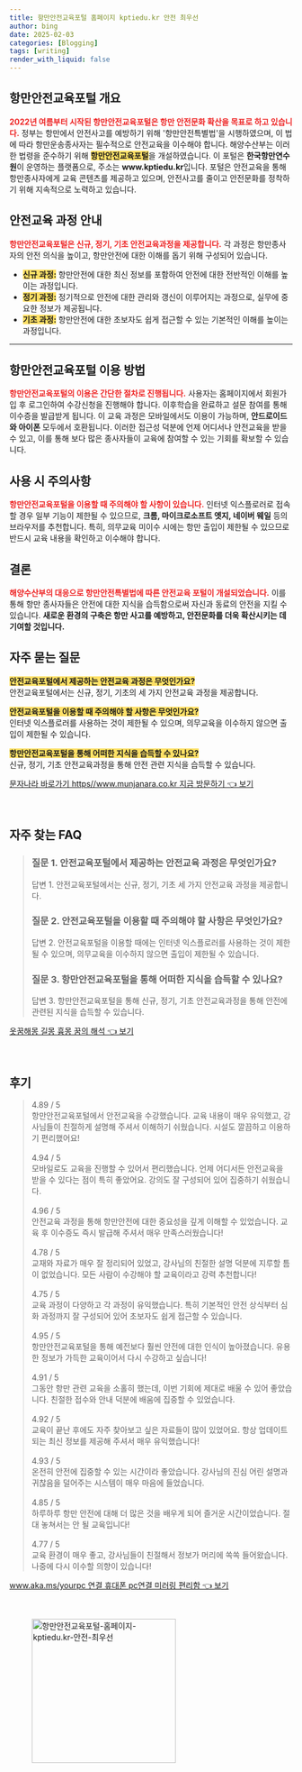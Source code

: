 ```yaml
---
title: 항만안전교육포털 홈페이지 kptiedu.kr 안전 최우선
author: bing
date: 2025-02-03
categories: [Blogging]
tags: [writing]
render_with_liquid: false
---
```



<h2 id='항만안전교육포털개요'>항만안전교육포털 개요</h2>

<p><b><span style="color: #ee2323;">2022년 여름부터 시작된 항만안전교육포털은 항만 안전문화 확산을 목표로 하고 있습니다.</span></b> 정부는 항만에서 안전사고를 예방하기 위해 '항만안전특별법'을 시행하였으며, 이 법에 따라 항만운송종사자는 필수적으로 안전교육을 이수해야 합니다. 해양수산부는 이러한 법령을 준수하기 위해 <b><span style="background-color: #ffe066;">항만안전교육포털</span></b>을 개설하였습니다. 이 포털은 <b>한국항만연수원</b>이 운영하는 플랫폼으로, 주소는 <b>www.kptiedu.kr</b>입니다. 포털은 안전교육을 통해 항만종사자에게 교육 콘텐츠를 제공하고 있으며, 안전사고를 줄이고 안전문화를 정착하기 위해 지속적으로 노력하고 있습니다.</p>

<h2 id='안전교육과정안내'>안전교육 과정 안내</h2>

<p><b><span style="color: #ee2323;">항만안전교육포털은 신규, 정기, 기초 안전교육과정을 제공합니다.</span></b> 각 과정은 항만종사자의 안전 의식을 높이고, 항만안전에 대한 이해를 돕기 위해 구성되어 있습니다. 
<ul>
    <li><b><span style="background-color: #ffe066;">신규 과정:</span></b> 항만안전에 대한 최신 정보를 포함하여 안전에 대한 전반적인 이해를 높이는 과정입니다.</li>
    <li><b><span style="background-color: #ffe066;">정기 과정:</span></b> 정기적으로 안전에 대한 관리와 갱신이 이루어지는 과정으로, 실무에 중요한 정보가 제공됩니다.</li>
    <li><b><span style="background-color: #ffe066;">기초 과정:</span></b> 항만안전에 대한 초보자도 쉽게 접근할 수 있는 기본적인 이해를 높이는 과정입니다.</li>
</ul>
</p>

<hr />

<h2 id='이용방법'>항만안전교육포털 이용 방법</h2>

<p><b><span style="color: #ee2323;">항만안전교육포털의 이용은 간단한 절차로 진행됩니다.</span></b> 사용자는 홈페이지에서 회원가입 후 로그인하여 수강신청을 진행해야 합니다. 이후학습을 완료하고 설문 참여를 통해 이수증을 발급받게 됩니다. 
이 교육 과정은 모바일에서도 이용이 가능하며, <b>안드로이드와 아이폰</b> 모두에서 호환됩니다. 이러한 접근성 덕분에 언제 어디서나 안전교육을 받을 수 있고, 이를 통해 보다 많은 종사자들이 교육에 참여할 수 있는 기회를 확보할 수 있습니다.</p>

<h2 id='사용시주의사항'>사용 시 주의사항</h2>

<p><b><span style="color: #ee2323;">항만안전교육포털을 이용할 때 주의해야 할 사항이 있습니다.</span></b> 인터넷 익스플로러로 접속할 경우 일부 기능이 제한될 수 있으므로, <b>크롬, 마이크로소프트 엣지, 네이버 웨일</b> 등의 브라우저를 추천합니다. 특히, 의무교육 미이수 시에는 항만 출입이 제한될 수 있으므로 반드시 교육 내용을 확인하고 이수해야 합니다.</p>

<h2 id='결론'>결론</h2>

<p><b><span style="color: #ee2323;">해양수산부의 대응으로 항만안전특별법에 따른 안전교육 포털이 개설되었습니다.</span></b> 이를 통해 항만 종사자들은 안전에 대한 지식을 습득함으로써 자신과 동료의 안전을 지킬 수 있습니다. <b>새로운 환경의 구축은 항만 사고를 예방하고, 안전문화를 더욱 확산시키는 데 기여할 것입니다.</b></p>

<h2 id='자주묻는질문'>자주 묻는 질문</h2>

<p><b><span style="background-color: #ffe066;">안전교육포털에서 제공하는 안전교육 과정은 무엇인가요?</span></b><br>안전교육포털에서는 신규, 정기, 기초의 세 가지 안전교육 과정을 제공합니다.</p>

<p><b><span style="background-color: #ffe066;">안전교육포털을 이용할 때 주의해야 할 사항은 무엇인가요?</span></b><br>인터넷 익스플로러를 사용하는 것이 제한될 수 있으며, 의무교육을 이수하지 않으면 출입이 제한될 수 있습니다.</p>

<p><b><span style="background-color: #ffe066;">항만안전교육포털을 통해 어떠한 지식을 습득할 수 있나요?</span></b><br>신규, 정기, 기초 안전교육과정을 통해 안전 관련 지식을 습득할 수 있습니다.</p>


<p><a class="click-button" title="문자나라 바로가기 https//www.munjanara.co.kr 지금 방문하기" href="https://afficreate.github.io/posts/%EB%AC%B8%EC%9E%90%EB%82%98%EB%9D%BC-%EB%B0%94%EB%A1%9C%EA%B0%80%EA%B8%B0-httpswww.munjanara.co.kr-%EC%A7%80%EA%B8%88-%EB%B0%A9%EB%AC%B8%ED%95%98%EA%B8%B0/" rel="dofollow">문자나라 바로가기 https//www.munjanara.co.kr 지금 방문하기 👈 보기</a></p><br>
<h2 id='자주_찾는_FAQ'>자주 찾는 FAQ</h2>
<div itemscope="" itemtype="https://schema.org/FAQPage"> 
<blockquote> 
<div itemscope="" itemprop="mainEntity" itemtype="https://schema.org/Question"> 
<h3 itemprop="name">질문 1. 안전교육포털에서 제공하는 안전교육 과정은 무엇인가요? </h3> 
<div itemscope="" itemprop="acceptedAnswer" itemtype="https://schema.org/Answer"> 
<span itemprop="text"> 
<p>답변 1. 안전교육포털에서는 신규, 정기, 기초 세 가지 안전교육 과정을 제공합니다.</p> 
</span> 
</div> 
</div> 

<div itemscope="" itemprop="mainEntity" itemtype="https://schema.org/Question"> 
<h3 itemprop="name">질문 2. 안전교육포털을 이용할 때 주의해야 할 사항은 무엇인가요? </h3> 
<div itemscope="" itemprop="acceptedAnswer" itemtype="https://schema.org/Answer"> 
<span itemprop="text"> 
<p>답변 2. 안전교육포털을 이용할 때에는 인터넷 익스플로러를 사용하는 것이 제한될 수 있으며, 의무교육을 이수하지 않으면 출입이 제한될 수 있습니다.</p> 
</span> 
</div> 
</div> 

<div itemscope="" itemprop="mainEntity" itemtype="https://schema.org/Question"> 
<h3 itemprop="name">질문 3. 항만안전교육포털을 통해 어떠한 지식을 습득할 수 있나요?</h3> 
<div itemscope="" itemprop="acceptedAnswer" itemtype="https://schema.org/Answer"> 
<span itemprop="text"> 
<p>답변 3. 항만안전교육포털을 통해 신규, 정기, 기초 안전교육과정을 통해 안전에 관련된 지식을 습득할 수 있습니다.</p> 
</span> 
</div> 
</div> 
</blockquote> 
</div>
<p><a class="click-button" title="옷꿈해몽 길몽 흉몽 꿈의 해석" href="https://afficreate.github.io/posts/%EC%98%B7%EA%BF%88%ED%95%B4%EB%AA%BD-%EA%B8%B8%EB%AA%BD-%ED%9D%89%EB%AA%BD-%EA%BF%88%EC%9D%98-%ED%95%B4%EC%84%9D/" rel="dofollow">옷꿈해몽 길몽 흉몽 꿈의 해석 👈 보기</a></p><br>
<h2 id='후기'>후기</h2>
<div itemscope itemtype="https://schema.org/Product">
  <blockquote>
  <div itemprop="review" itemscope itemtype="https://schema.org/Review">
      <div itemprop="reviewRating" itemscope itemtype="https://schema.org/Rating"> <span itemprop="ratingValue">4.89</span> / <span itemprop="bestRating">5</span> </div>
      <span itemprop="reviewBody">항만안전교육포털에서 안전교육을 수강했습니다. 교육 내용이 매우 유익했고, 강사님들이 친절하게 설명해 주셔서 이해하기 쉬웠습니다. 시설도 깔끔하고 이용하기 편리했어요!</span>
  </div>
  <br>
  <div itemprop="review" itemscope itemtype="https://schema.org/Review">
      <div itemprop="reviewRating" itemscope itemtype="https://schema.org/Rating"> <span itemprop="ratingValue">4.94</span> / <span itemprop="bestRating">5</span> </div>
      <span itemprop="reviewBody">모바일로도 교육을 진행할 수 있어서 편리했습니다. 언제 어디서든 안전교육을 받을 수 있다는 점이 특히 좋았어요. 강의도 잘 구성되어 있어 집중하기 쉬웠습니다.</span>
  </div>
  <br>
  <div itemprop="review" itemscope itemtype="https://schema.org/Review">
      <div itemprop="reviewRating" itemscope itemtype="https://schema.org/Rating"> <span itemprop="ratingValue">4.96</span> / <span itemprop="bestRating">5</span> </div>
      <span itemprop="reviewBody">안전교육 과정을 통해 항만안전에 대한 중요성을 깊게 이해할 수 있었습니다. 교육 후 이수증도 즉시 발급해 주셔서 매우 만족스러웠습니다!</span>
  </div>
  <br>
  <div itemprop="review" itemscope itemtype="https://schema.org/Review">
      <div itemprop="reviewRating" itemscope itemtype="https://schema.org/Rating"> <span itemprop="ratingValue">4.78</span> / <span itemprop="bestRating">5</span> </div>
      <span itemprop="reviewBody">교재와 자료가 매우 잘 정리되어 있었고, 강사님의 친절한 설명 덕분에 지루할 틈이 없었습니다. 모든 사람이 수강해야 할 교육이라고 강력 추천합니다!</span>
  </div>
  <br>
  <div itemprop="review" itemscope itemtype="https://schema.org/Review">
      <div itemprop="reviewRating" itemscope itemtype="https://schema.org/Rating"> <span itemprop="ratingValue">4.75</span> / <span itemprop="bestRating">5</span> </div>
      <span itemprop="reviewBody">교육 과정이 다양하고 각 과정이 유익했습니다. 특히 기본적인 안전 상식부터 심화 과정까지 잘 구성되어 있어 초보자도 쉽게 접근할 수 있습니다.</span>
  </div>
  <br>
  <div itemprop="review" itemscope itemtype="https://schema.org/Review">
      <div itemprop="reviewRating" itemscope itemtype="https://schema.org/Rating"> <span itemprop="ratingValue">4.95</span> / <span itemprop="bestRating">5</span> </div>
      <span itemprop="reviewBody">항만안전교육포털을 통해 예전보다 훨씬 안전에 대한 인식이 높아졌습니다. 유용한 정보가 가득한 교육이어서 다시 수강하고 싶습니다!</span>
  </div>
  <br>
  <div itemprop="review" itemscope itemtype="https://schema.org/Review">
      <div itemprop="reviewRating" itemscope itemtype="https://schema.org/Rating"> <span itemprop="ratingValue">4.91</span> / <span itemprop="bestRating">5</span> </div>
      <span itemprop="reviewBody">그동안 항만 관련 교육을 소홀히 했는데, 이번 기회에 제대로 배울 수 있어 좋았습니다. 친절한 접수와 안내 덕분에 배움에 집중할 수 있었습니다.</span>
  </div>
  <br>
  <div itemprop="review" itemscope itemtype="https://schema.org/Review">
      <div itemprop="reviewRating" itemscope itemtype="https://schema.org/Rating"> <span itemprop="ratingValue">4.92</span> / <span itemprop="bestRating">5</span> </div>
      <span itemprop="reviewBody">교육이 끝난 후에도 자주 찾아보고 싶은 자료들이 많이 있었어요. 항상 업데이트되는 최신 정보를 제공해 주셔서 매우 유익했습니다!</span>
  </div>
  <br>
  <div itemprop="review" itemscope itemtype="https://schema.org/Review">
      <div itemprop="reviewRating" itemscope itemtype="https://schema.org/Rating"> <span itemprop="ratingValue">4.93</span> / <span itemprop="bestRating">5</span> </div>
      <span itemprop="reviewBody">온전히 안전에 집중할 수 있는 시간이라 좋았습니다. 강사님의 진심 어린 설명과 귀찮음을 덜어주는 시스템이 매우 마음에 들었습니다.</span>
  </div>
  <br>
  <div itemprop="review" itemscope itemtype="https://schema.org/Review">
      <div itemprop="reviewRating" itemscope itemtype="https://schema.org/Rating"> <span itemprop="ratingValue">4.85</span> / <span itemprop="bestRating">5</span> </div>
      <span itemprop="reviewBody">하루하루 항만 안전에 대해 더 많은 것을 배우게 되어 즐거운 시간이었습니다. 절대 놓쳐서는 안 될 교육입니다!</span>
  </div>
  <br>
  <div itemprop="review" itemscope itemtype="https://schema.org/Review">
      <div itemprop="reviewRating" itemscope itemtype="https://schema.org/Rating"> <span itemprop="ratingValue">4.77</span> / <span itemprop="bestRating">5</span> </div>
      <span itemprop="reviewBody">교육 환경이 매우 좋고, 강사님들이 친절해서 정보가 머리에 쏙쏙 들어왔습니다. 나중에 다시 이수할 의향이 있습니다!</span>
  </div>
  </blockquote>
</div>
<p><a class="click-button" title="www.aka.ms/yourpc 연결 휴대폰 pc연결 미러링 편리함" href="https://afficreate.github.io/posts/www.aka.msyourpc-%EC%97%B0%EA%B2%B0-%ED%9C%B4%EB%8C%80%ED%8F%B0-pc%EC%97%B0%EA%B2%B0-%EB%AF%B8%EB%9F%AC%EB%A7%81-%ED%8E%B8%EB%A6%AC%ED%95%A8/" rel="dofollow">www.aka.ms/yourpc 연결 휴대폰 pc연결 미러링 편리함 👈 보기</a></p><br>
<figure class="image"><img src="https://afficreate.github.io/assets/img/thumbnail/항만안전교육포털-홈페이지-kptiedu.kr-안전-최우선.webp" alt="항만안전교육포털-홈페이지-kptiedu.kr-안전-최우선" width="256" height="256"></figure>